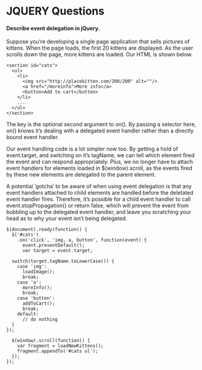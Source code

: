 # JQUERY Questions

#### Describe event delegation in jQuery.


Suppose you’re developing a single page application that sells pictures of kittens. When the page loads, the first 20 kittens are displayed. As the user scrolls down the page, more kittens are loaded. Our HTML is shown below.

```
<section id="cats">
  <ul>
    <li>
      <img src="http://placekitten.com/200/200" alt=""/>
      <a href="/moreinfo">More info</a>
      <button>Add to cart</button>
    </li>
    ...
  </ul>
</section>
```
The key is the optional second argument to on(). By passing a selector here, on() knows it’s dealing with a delegated event handler rather than a directly bound event handler.

Our event handling code is a lot simpler now too. By getting a hold of event.target, and switching on it’s tagName, we can tell which element fired the event and can respond appropriately. Plus, we no longer have to attach event handlers for elements loaded in $(window).scroll, as the events fired by these new elements are delegated to the parent element.

A potential ‘gotcha’ to be aware of when using event delegation is that any event handlers attached to child elements are handled before the deletated event handler fires. Therefore, it’s possible for a child event handler to call event.stopPropagation() or return false, which will prevent the event from bubbling up to the delegated event handler, and leave you scratching your head as to why your event isn’t being delegated.

```
$(document).ready(function() {
  $('#cats')
    .on('click', 'img, a, button', function(event) {
      event.preventDefault();
      var target = event.target;

  switch(target.tagName.toLowerCase()) {
    case 'img':
      loadImage();
      break;
    case 'a':
      moreInfo();
      break;
    case 'button':
      addToCart();
      break;
    default:
      // do nothing
  }
});

  $(window).scroll(function() {
    var fragment = loadNewKittens();
    fragment.appendTo('#cats ul');
  });
});
```
